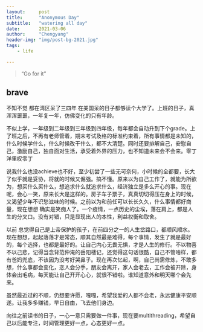 ```yaml
---
layout:     post
title:      "Anonymous Day"
subtitle:   "watering all day"
date:       2021-03-06
author:     "Chengyang"
header-img: "img/post-bg-2021.jpg"
tags:
    - life

---
```


> “Go for it”

## brave


不知不觉 都在湾区呆了三四年 在美国呆的日子都够读个大学了。上班的日子，真浑浑噩噩，一年复一年，仿佛变化的只有年龄。

不似上学，一年级到二年级到三年级到四年级，每年都会自动升到下个grade。上了班之后，不再有老师管着，期末考试及格的标准约束着，所有事情都是未知的，什么时候学什么，什么时候改干什么，都不大清楚。同时还要排解自己，安慰自己，激励自己，独自面对生活，承受着外界的压力，也不知道未来会不会来。零丁洋里叹零丁

说我什么也没achieve也不好，至少初尝了一些无可奈何，小时候的全都要，长大了似乎就是妥协，将就的时候又倔强。搞不懂。原来以为自己工作了，就能为所欲为，想买什么买什么，想追求什么就追求什么，经济独立是多么开心的事。现在呢，会心一笑，原来长大是这样的。房子车子票子，真真切切得压在身上的时候，又渴望少年不识愁滋味的时候。之前以为和前任可以长长久久，什么事情都好商量，现在想想 确实是笑痴人了。一个疫情，一点历史的尘埃，落在肩上，都是人生的分叉口。没有对错，只是显现出人的本性，利益权衡和取舍。

以前 总觉得自己是上帝保护的孩子，在前四分之一的人生岔路口，都顺风顺水。现在想想，起起落落才是常态，顺其自然最是难得，每个事情，发生了就是最好的，每个选择，也都是最好的。让自己内心无畏无惧，才是人生的修行。不以物喜不以己悲，记得当念背范仲淹的岳阳楼记，还觉得这句话很酷，自己不管啥样，都有爸妈兜底，不该因为没考好哭鼻子。现在再次忆起，啊，自己尚需修炼，不敢多想，什么事都会变化，恋人会分手，朋友会离开，家人会老去，工作会被开除，身体会出毛病，每天能让自己开开心心，就很不错啦。谁知道意外和明天哪个会先来。

虽然最近过的不顺，仍想要许愿，嘎嘎，希望我爱的人都不会老，永远健康平安顺遂。让我多多赚钱，早日自由，飞去他们身边。

向往之前读书的日子，一心一意只需要做一件事，现在要multithreading，希望自己以后能专注，时间管理更好一点，心态更好一点。
